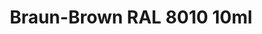 ---
layout: product
title: "Braun-Brown RAL 8010 10ml"
price: "330" 
desc: "Acrylic Laquer 10mL"
img_path: "/assets/img/RC065.jpg"
brand: "AK "
available: false
special_offer: false
new: false
soon: false
cat: "020000"
subcat: "020200"
subsubcat: "020201"
sifra: "RC065"
popular: false
---